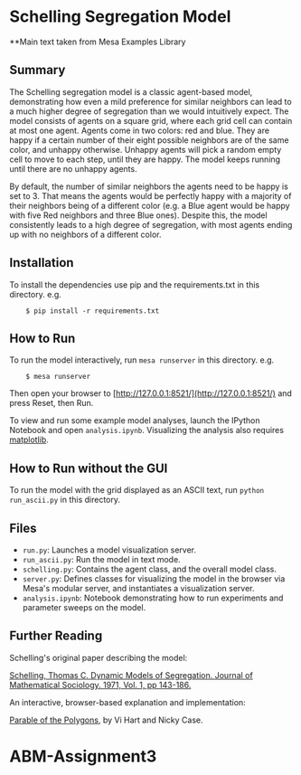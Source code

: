 # Schelling Segregation Model
**Main text taken from Mesa Examples Library

## Summary

The Schelling segregation model is a classic agent-based model, demonstrating how even a mild preference for similar neighbors can lead to a much higher degree of segregation than we would intuitively expect. The model consists of agents on a square grid, where each grid cell can contain at most one agent. Agents come in two colors: red and blue. They are happy if a certain number of their eight possible neighbors are of the same color, and unhappy otherwise. Unhappy agents will pick a random empty cell to move to each step, until they are happy. The model keeps running until there are no unhappy agents.

By default, the number of similar neighbors the agents need to be happy is set to 3. That means the agents would be perfectly happy with a majority of their neighbors being of a different color (e.g. a Blue agent would be happy with five Red neighbors and three Blue ones). Despite this, the model consistently leads to a high degree of segregation, with most agents ending up with no neighbors of a different color.

## Installation

To install the dependencies use pip and the requirements.txt in this directory. e.g.

```
    $ pip install -r requirements.txt
```

## How to Run

To run the model interactively, run ``mesa runserver`` in this directory. e.g.

```
    $ mesa runserver
```

Then open your browser to [http://127.0.0.1:8521/](http://127.0.0.1:8521/) and press Reset, then Run.

To view and run some example model analyses, launch the IPython Notebook and open ``analysis.ipynb``. Visualizing the analysis also requires [matplotlib](http://matplotlib.org/).

## How to Run without the GUI

To run the model with the grid displayed as an ASCII text, run `python run_ascii.py` in this directory.

## Files

* ``run.py``: Launches a model visualization server.
* ``run_ascii.py``: Run the model in text mode.
* ``schelling.py``: Contains the agent class, and the overall model class.
* ``server.py``: Defines classes for visualizing the model in the browser via Mesa's modular server, and instantiates a visualization server.
* ``analysis.ipynb``: Notebook demonstrating how to run experiments and parameter sweeps on the model.

## Further Reading

Schelling's original paper describing the model:

[Schelling, Thomas C. Dynamic Models of Segregation. Journal of Mathematical Sociology. 1971, Vol. 1, pp 143-186.](https://www.stat.berkeley.edu/~aldous/157/Papers/Schelling_Seg_Models.pdf)

An interactive, browser-based explanation and implementation:

[Parable of the Polygons](http://ncase.me/polygons/), by Vi Hart and Nicky Case.
# ABM-Assignment3

